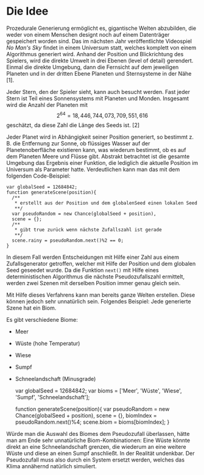 # Die Idee

Prozedurale Generierung ermöglicht es, gigantische Welten abzubilden, die weder von einem Menschen designt noch auf einem Datenträger gespeichert worden sind. Das im nächsten Jahr veröffentlichte Videospiel *No Man's Sky* findet in einem Universum statt, welches komplett von einem Algorithmus generiert wird. Anhand der Position und Blickrichtung des Spielers, wird die direkte Umwelt in drei Ebenen (level of detail) gerendert. Einmal die direkte Umgebung, dann die Fernsicht auf dem jeweiligen Planeten und in der dritten Ebene Planeten und Sternsysteme in der Nähe [1].

Jeder Stern, den der Spieler sieht, kann auch besucht werden. Fast jeder Stern ist Teil eines Sonnensystems mit Planeten und Monden. Insgesamt wird die Anzahl der Planeten mit $$ 2 ^{64} = 18,446,744,073,709,551,616$$ geschätzt, da diese Zahl die Länge des Seeds ist. [2]

Jeder Planet wird in Abhängigkeit seiner Position generiert, so bestimmt z. B. die Entfernung zur Sonne, ob flüssiges Wasser auf der Planetenoberfläche existieren kann, was wiederum bestimmt, ob es auf dem Planeten Meere und Flüsse gibt. 
Abstrakt betrachtet ist die gesamte Umgebung das Ergebnis einer Funktion, die lediglich die aktuelle Position im Universum als Parameter hatte.
Verdeutlichen kann man das mit dem folgenden Code-Beispiel:

    var globalSeed = 12684842;
    function generateScene(position){
      /**
       * erstellt aus der Position und dem globalenSeed einen lokalen Seed
       **/
	  var pseudoRandom = new Chance(globalSeed + position), 
	  scene = {};
	  /**
	   * gibt true zurück wenn nächste Zufallszahl ist gerade  
	   **/
	  scene.rainy = pseudoRandom.next()%2 == 0; 
    }

In diesem Fall werden Entscheidungen mit Hilfe einer Zahl aus einem Zufallsgenerator getroffen, welcher mit Hilfe der Position und dem globalen Seed geseedet wurde. Da die Funktion `next()` mit Hilfe eines deterministischen Algorithmus die nächste Pseudozufallszahl ermittelt, werden zwei Szenen mit derselben Position immer genau gleich sein.

Mit Hilfe dieses Verfahrens kann man bereits ganze Welten erstellen. Diese können jedoch sehr unnatürlich sein. 
Folgendes Beispiel: Jede generierte Szene hat ein Biom. 

Es gibt verschiedene Biome:

-	Meer
-	Wüste (hohe Temperatur)
-	Wiese
-	Sumpf
-	Schneelandschaft (Minusgrade)
	


    var globalSeed = 12684842;
    var bioms = ['Meer', 'Wüste', 'Wiese', 'Sumpf', 'Schneelandschaft'];
    
    function generateScene(position){
	  var pseudoRandom = new Chance(globalSeed + position), 
	  scene = {},
	  biomIndex = pseudoRandom.next()%4;
	  scene.biom = bioms[biomIndex];
    }
    
Würde man die Auswahl des Biomes dem Pseudozufall überlassen, hätte man am Ende sehr unnatürliche Biom-Kombinationen: Eine Wüste könnte direkt an eine Schneelandschaft grenzen, die wiederum an eine weitere Wüste und diese an einen Sumpf anschließt. In der Realität undenkbar.
Der Pseudozufall muss also durch ein System ersetzt werden, welches das Klima annähernd natürlich simuliert.

